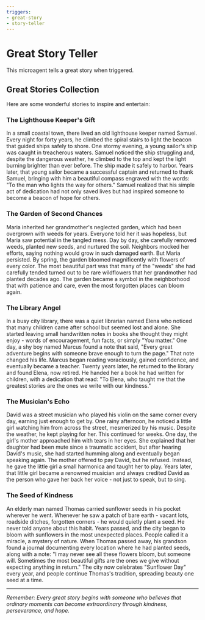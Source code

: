 ```yaml
---
triggers:
- great-story
- story-teller
---
```


# Great Story Teller

This microagent tells a great story when triggered.

## Great Stories Collection

Here are some wonderful stories to inspire and entertain:

### The Lighthouse Keeper's Gift

In a small coastal town, there lived an old lighthouse keeper named Samuel. Every night for forty years, he climbed the spiral stairs to light the beacon that guided ships safely to shore. One stormy evening, a young sailor's ship was caught in treacherous waters. Samuel noticed the ship struggling and, despite the dangerous weather, he climbed to the top and kept the light burning brighter than ever before. The ship made it safely to harbor. Years later, that young sailor became a successful captain and returned to thank Samuel, bringing with him a beautiful compass engraved with the words: "To the man who lights the way for others." Samuel realized that his simple act of dedication had not only saved lives but had inspired someone to become a beacon of hope for others.

### The Garden of Second Chances

Maria inherited her grandmother's neglected garden, which had been overgrown with weeds for years. Everyone told her it was hopeless, but Maria saw potential in the tangled mess. Day by day, she carefully removed weeds, planted new seeds, and nurtured the soil. Neighbors mocked her efforts, saying nothing would grow in such damaged earth. But Maria persisted. By spring, the garden bloomed magnificently with flowers of every color. The most beautiful part was that many of the "weeds" she had carefully tended turned out to be rare wildflowers that her grandmother had planted decades ago. The garden became a symbol in the neighborhood that with patience and care, even the most forgotten places can bloom again.

### The Library Angel

In a busy city library, there was a quiet librarian named Elena who noticed that many children came after school but seemed lost and alone. She started leaving small handwritten notes in books she thought they might enjoy - words of encouragement, fun facts, or simply "You matter." One day, a shy boy named Marcus found a note that said, "Every great adventure begins with someone brave enough to turn the page." That note changed his life. Marcus began reading voraciously, gained confidence, and eventually became a teacher. Twenty years later, he returned to the library and found Elena, now retired. He handed her a book he had written for children, with a dedication that read: "To Elena, who taught me that the greatest stories are the ones we write with our kindness."

### The Musician's Echo

David was a street musician who played his violin on the same corner every day, earning just enough to get by. One rainy afternoon, he noticed a little girl watching him from across the street, mesmerized by his music. Despite the weather, he kept playing for her. This continued for weeks. One day, the girl's mother approached him with tears in her eyes. She explained that her daughter had been mute since a traumatic accident, but after hearing David's music, she had started humming along and eventually began speaking again. The mother offered to pay David, but he refused. Instead, he gave the little girl a small harmonica and taught her to play. Years later, that little girl became a renowned musician and always credited David as the person who gave her back her voice - not just to speak, but to sing.

### The Seed of Kindness

An elderly man named Thomas carried sunflower seeds in his pocket wherever he went. Whenever he saw a patch of bare earth - vacant lots, roadside ditches, forgotten corners - he would quietly plant a seed. He never told anyone about this habit. Years passed, and the city began to bloom with sunflowers in the most unexpected places. People called it a miracle, a mystery of nature. When Thomas passed away, his grandson found a journal documenting every location where he had planted seeds, along with a note: "I may never see all these flowers bloom, but someone will. Sometimes the most beautiful gifts are the ones we give without expecting anything in return." The city now celebrates "Sunflower Day" every year, and people continue Thomas's tradition, spreading beauty one seed at a time.

---

*Remember: Every great story begins with someone who believes that ordinary moments can become extraordinary through kindness, perseverance, and hope.*